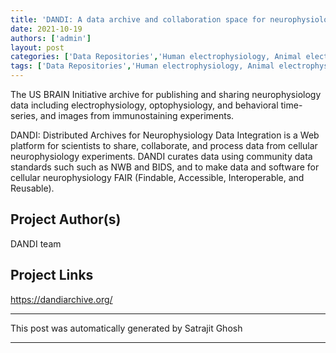 ```yaml
---
title: 'DANDI: A data archive and collaboration space for neurophysiology'
date: 2021-10-19
authors: ['admin']
layout: post
categories: ['Data Repositories','Human electrophysiology, Animal electrophysiology, Calcium Imaging, Fluorescence','Data Analysis, Computational Neuroscience']
tags: ['Data Repositories','Human electrophysiology, Animal electrophysiology, Calcium Imaging, Fluorescence','Data Analysis, Computational Neuroscience']
---
```

The US BRAIN Initiative archive for publishing and sharing neurophysiology data including electrophysiology, optophysiology, and behavioral time-series, and images from immunostaining experiments.

DANDI: Distributed Archives for Neurophysiology Data Integration is a Web platform for scientists to share, collaborate, and process data from cellular neurophysiology experiments. DANDI curates data using community data standards such such as NWB and BIDS, and to make data and software for cellular neurophysiology FAIR (Findable, Accessible, Interoperable, and Reusable).
## Project Author(s)
DANDI team
## Project Links
https://dandiarchive.org/
***
This post was automatically generated by
Satrajit Ghosh
***
